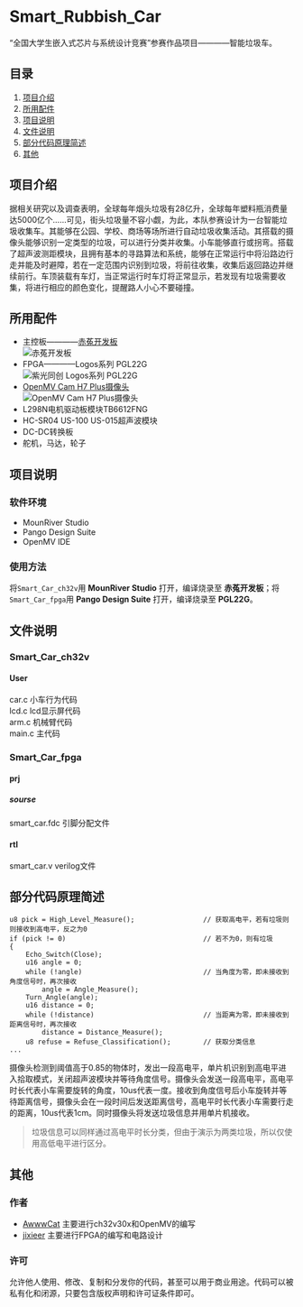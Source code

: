 # Smart_Rubbish_Car
“全国大学生嵌入式芯片与系统设计竞赛”参赛作品项目————智能垃圾车。
## 目录
1. [项目介绍](https://github.com/AwwwCat/Smart_Rubbish_Car/edit/master/README.md#%E9%A1%B9%E7%9B%AE%E4%BB%8B%E7%BB%8D)
2. [所用配件](https://github.com/AwwwCat/Smart_Rubbish_Car/edit/master/README.md#%E6%89%80%E7%94%A8%E9%85%8D%E4%BB%B6)
3. [项目说明](https://github.com/AwwwCat/Smart_Rubbish_Car/edit/master/README.md#%E9%A1%B9%E7%9B%AE%E8%AF%B4%E6%98%8E)
4. [文件说明](https://github.com/AwwwCat/Smart_Rubbish_Car/edit/master/README.md#%E6%96%87%E4%BB%B6%E8%AF%B4%E6%98%8E)
5. [部分代码原理简述](https://github.com/AwwwCat/Smart_Rubbish_Car/edit/master/README.md#%E6%96%87%E4%BB%B6%E8%AF%B4%E6%98%8E)
6. [其他](https://github.com/AwwwCat/Smart_Rubbish_Car/edit/master/README.md#%E5%85%B6%E4%BB%96)

## 项目介绍
据相关研究以及调查表明，全球每年烟头垃圾有28亿升，全球每年塑料瓶消费量达5000亿个……可见，街头垃圾量不容小觑，为此，本队参赛设计为一台智能垃圾收集车。其能够在公园、学校、商场等场所进行自动垃圾收集活动。其搭载的摄像头能够识别一定类型的垃圾，可以进行分类并收集。小车能够直行或拐弯。搭载了超声波测距模块，且拥有基本的寻路算法和系统，能够在正常运行中将沿路边行走并能及时避障，若在一定范围内识别到垃圾，将前往收集，收集后返回路边并继续前行。车顶装载有车灯，当正常运行时车灯将正常显示，若发现有垃圾需要收集，将进行相应的颜色变化，提醒路人小心不要碰撞。

## 所用配件
* 主控板————[赤菟开发板](https://www.wch.cn/products/CH32V307.html "赤菟开发板官方介绍")  
![](https://mmbiz.qpic.cn/mmbiz_jpg/t4HGUiau80iagyzwKKXkiaylc8v6hT6rSf2l2RxBoqZvzib2YrcVaKNVjLHEW8njXTozM2UhTI33yoKmjr8BTiaPTEA/640?wx_fmt=jpeg&tp=webp&wxfrom=5&wx_lazy=1&wx_co=1 "赤菟开发板") 
* FPGA————Logos系列 PGL22G  
![](http://t15.baidu.com/it/u=1667932565,3317867372&fm=224&app=112&f=JPEG?w=500&h=500 "紫光同创 Logos系列 PGL22G")  
* [OpenMV Cam H7 Plus摄像头](https://singtown.com/product/50812/openmv4-h7-plus/ "OpenMV Cam H7 Plus官方介绍")  
![](https://book.openmv.cc/assets/002.jpg "OpenMV Cam H7 Plus摄像头")  
* L298N电机驱动板模块TB6612FNG  
* HC-SR04 US-100 US-015超声波模块  
* DC-DC转换板  
* 舵机，马达，轮子  

## 项目说明
### 软件环境
* MounRiver Studio
* Pango Design Suite
* OpenMV IDE
### 使用方法
将`Smart_Car_ch32v`用 **MounRiver Studio** 打开，编译烧录至 **赤菟开发板**；将`Smart_Car_fpga`用 **Pango Design Suite** 打开，编译烧录至 **PGL22G**。

## 文件说明
### Smart_Car_ch32v  
 
#### User  
car.c  小车行为代码  
lcd.c  lcd显示屏代码  
arm.c  机械臂代码  
main.c  主代码  
  
### Smart_Car_fpga  
#### prj  
##### sourse  
smart_car.fdc  引脚分配文件

#### rtl  
smart_car.v  verilog文件  

## 部分代码原理简述
```
u8 pick = High_Level_Measure();                 // 获取高电平，若有垃圾则则接收到高电平，反之为0
if (pick != 0)                                  // 若不为0，则有垃圾
{
    Echo_Switch(Close);
    u16 angle = 0;
    while (!angle)                              // 当角度为零，即未接收到角度信号时，再次接收
        angle = Angle_Measure();
    Turn_Angle(angle);
    u16 distance = 0;
    while (!distance)                           // 当距离为零，即未接收到距离信号时，再次接收
        distance = Distance_Measure();
    u8 refuse = Refuse_Classification();        // 获取分类信息
...
```
摄像头检测到阈值高于0.85的物体时，发出一段高电平，单片机识别到高电平进入拾取模式，关闭超声波模块并等待角度信号。摄像头会发送一段高电平，高电平时长代表小车需要旋转的角度，10us代表一度。接收到角度信号后小车旋转并等待距离信号，摄像头会在一段时间后发送距离信号，高电平时长代表小车需要行走的距离，10us代表1cm。同时摄像头将发送垃圾信息并用单片机接收。
> 垃圾信息可以同样通过高电平时长分类，但由于演示为两类垃圾，所以仅使用高低电平进行区分。

## 其他
### 作者
* [AwwwCat](https://github.com/AwwwCat)    主要进行ch32v30x和OpenMV的编写
* [jixieer](https://github.com/jixieer)    主要进行FPGA的编写和电路设计

### 许可
允许他人使用、修改、复制和分发你的代码，甚至可以用于商业用途。代码可以被私有化和闭源，只要包含版权声明和许可证条件即可。
